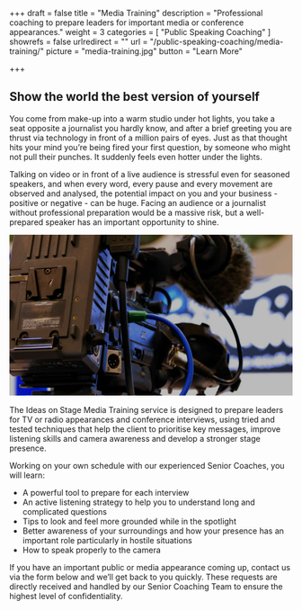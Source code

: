 +++
draft 		= false
title 		= "Media Training"
description	= "Professional coaching to prepare leaders for important media or conference appearances."
weight		= 3
categories	= [ "Public Speaking Coaching" ]
showrefs	= false
urlredirect	= ""
url	 		= "/public-speaking-coaching/media-training/"
picture		= "media-training.jpg"
button		= "Learn More"

+++

## Show the world the best version of yourself 


You come from make-up into a warm studio under hot lights, you take a seat opposite a journalist you hardly know, and after a brief greeting you are thrust via technology in front of a million pairs of eyes. Just as that thought hits your mind you’re being fired your first question, by someone who might not pull their punches. It suddenly feels even hotter under the lights.

Talking on video or in front of a live audience is stressful even for seasoned speakers, and when every word, every pause and every movement are observed and analysed, the potential impact on you and your business - positive or negative - can be huge. Facing an audience or a journalist without professional preparation would be a massive risk, but a well-prepared speaker has an important opportunity to shine.

![media-training][pic1]

The Ideas on Stage Media Training service is designed to prepare leaders for TV or radio appearances and conference interviews, using tried and tested techniques that help the client to prioritise key messages, improve listening skills and camera awareness and develop a stronger stage presence.

Working on your own schedule with our experienced Senior Coaches, you will learn:

* A powerful tool to prepare for each interview
* An active listening strategy to help you to understand long and complicated questions
* Tips to look and feel more grounded while in the spotlight
* Better awareness of your surroundings and how your presence has an important role particularly in hostile situations
* How to speak properly to the camera

If you have an important public or media appearance coming up, contact us via the form below and we’ll get back to you quickly. These requests are directly received and handled by our Senior Coaching Team to ensure the highest level of confidentiality.

[pic1]: media-training.jpg